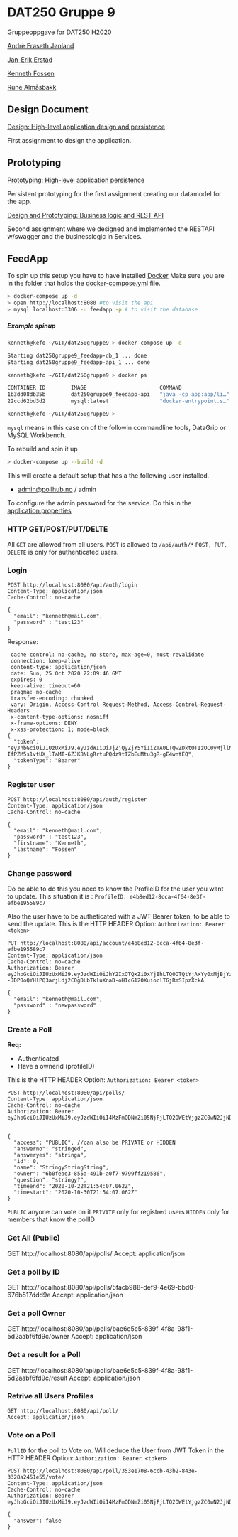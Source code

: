 # DAT250 Gruppe 9

Gruppeoppgave for DAT250 H2020

[Andrè Frøseth Jønland](https://github.com/ImGoze)

[Jan-Erik Erstad](https://github.com/Jan-Erik-Erstad)

[Kenneth Fossen](https://github.com/spydx)

[Rune Almåsbakk](https://github.com/runalmaas)

## Design Document

[Design: High-level application design and persistence ](DesignDocument/designdocument.md)

First assignment to design the application.

## Prototyping

[Prototyping: High-level application persistence](dat250-jps-designproto)

Persistent prototyping for the first assignment creating our datamodel for the app.

[Design and Prototyping: Business logic and REST API ](dat250-restapi-proto)

Second assignment where we designed and implemented the RESTAPI w/swagger and the businesslogic in Services.

## FeedApp

To spin up this setup you have to have installed [Docker](https://www.docker.com/products/docker-desktop)
Make sure you are in the folder that holds the [docker-compose.yml](docker-compose.yml) file.

```sh
> docker-compose up -d
> open http://localhost:8080 #to visit the api
> mysql localhost:3306 -u feedapp -p # to visit the database
```

##### Example spinup 

```sh
kenneth@kefo ~/GIT/dat250gruppe9 > docker-compose up -d

Starting dat250gruppe9_feedapp-db_1 ... done
Starting dat250gruppe9_feedapp-api_1 ... done

kenneth@kefo ~/GIT/dat250gruppe9 > docker ps

CONTAINER ID        IMAGE                       COMMAND                  CREATED             STATUS              PORTS                               NAMES
1b3dd08db35b        dat250gruppe9_feedapp-api   "java -cp app:app/li…"   44 minutes ago      Up 4 seconds        0.0.0.0:8080->8080/tcp              dat250gruppe9_feedapp-api_1
22ccd62bd3d2        mysql:latest                "docker-entrypoint.s…"   44 minutes ago      Up 4 seconds        0.0.0.0:3306->3306/tcp, 33060/tcp   dat250gruppe9_feedapp-db_1

kenneth@kefo ~/GIT/dat250gruppe9 >
```

`mysql` means in this case on of the followin commandline tools, DataGrip or MySQL Workbench.

To rebuild and spin it up

```sh
> docker-compose up --build -d

```

This will create a default setup that has a the following user installed.

* admin@pollhub.no / admin

To configure the admin password for the service.
Do this in the [application.properties](dat250-feedapp-api/src/main/resources/application.properties)

### HTTP GET/POST/PUT/DELTE

All `GET` are allowed from all users.
`POST` is allowed to `/api/auth/*`
`POST, PUT, DELETE` is only for authenticated users.

### Login

```http
POST http://localhost:8080/api/auth/login
Content-Type: application/json
Cache-Control: no-cache

{
  "email": "kenneth@mail.com",
  "password" : "test123"
}
```

Response:

```http
 cache-control: no-cache, no-store, max-age=0, must-revalidate  
 connection: keep-alive  
 content-type: application/json  
 date: Sun, 25 Oct 2020 22:09:46 GMT  
 expires: 0  
 keep-alive: timeout=60  
 pragma: no-cache  
 transfer-encoding: chunked  
 vary: Origin, Access-Control-Request-Method, Access-Control-Request-Headers  
 x-content-type-options: nosniff  
 x-frame-options: DENY  
 x-xss-protection: 1; mode=block
{
  "token": "eyJhbGciOiJIUzUxMiJ9.eyJzdWIiOiJjZjQyZjY5Yi1iZTA0LTQwZDktOTIzOC0yMjllMzA4M2M4Y2IiLCJpYXQiOjE2MDM2NjM3ODYsImV4cCI6MTYwNDI2ODU4Nn0.DG_1TEvqy5QAHyrZo828wEJAq_HS-IfPZM5s1vtUX_lTaMT-6ZJK8NLgRrtuPQdz9tTZbEuMtu3gR-gE4wntEQ",
  "tokenType": "Bearer"
}
```

### Register user

```http
POST http://localhost:8080/api/auth/register
Content-Type: application/json
Cache-Control: no-cache

{
  "email": "kenneth@mail.com",
  "password" : "test123",
  "firstname": "Kenneth",
  "lastname": "Fossen"
}
```

### Change password

Do be able to do this you need to know the ProfileID for the user you want to update.
This situation it is : `ProfileID: e4b8ed12-8cca-4f64-8e3f-efbe195589c7`

Also the user have to be autheticated with a JWT Bearer token, 
to be able to send the update. This is the HTTP HEADER Option:
`Authorization: Bearer <token>`

```http
PUT http://localhost:8080/api/account/e4b8ed12-8cca-4f64-8e3f-efbe195589c7
Content-Type: application/json
Cache-Control: no-cache
Authorization: Bearer eyJhbGciOiJIUzUxMiJ9.eyJzdWIiOiJhY2IxOTQxZi0xYjBhLTQ0OTQtYjAxYy0xMjBjYzBjMjQ2YzAiLCJpYXQiOjE2MDM1NzkwNTAsImV4cCI6MTYwNDE4Mzg1MH0.FB0UAS3MEuIGh4ff4o7vFQy--JDP0oQYHlPQ3arjLdj2COgDLbTkluXnaD-oH1cG120XuioclTGjRmSIpzXckA

{
  "email": "kenneth@mail.com",
  "password" : "newpassword"
}
```

### Create a Poll

**Req:**

* Authenticated
* Have a ownerid (profileID)

This is the HTTP HEADER Option: `Authorization: Bearer <token>`

```http
POST http://localhost:8080/api/polls/
Content-Type: application/json
Cache-Control: no-cache
Authorization: Bearer eyJhbGciOiJIUzUxMiJ9.eyJzdWIiOiI4MzFmODNmZi05NjFjLTQ2OWEtYjgzZC0wN2JjNDIwNmQ0MjMiLCJpYXQiOjE2MDM2MDgyNDcsImV4cCI6MTYwNDIxMzA0N30.98tnkeGCiwvZwbBuFt5URpObmgCznUtWjQXVnTQK2u_IvSCeuSjS4ILkL8PZVK4Tb3FCrjDwdNbFHy3q5ZrWJA


{
  "access": "PUBLIC", //can also be PRIVATE or HIDDEN
  "answerno": "stringed",
  "answeryes": "stringa",
  "id": 0,
  "name": "StringyStringString",
  "owner": "6b0feae3-855a-491b-a0f7-9799ff219586",
  "question": "stringy?",
  "timeend": "2020-10-22T21:54:07.062Z",
  "timestart": "2020-10-30T21:54:07.062Z"
}
```

`PUBLIC` anyone can vote on it
`PRIVATE` only for registred users
`HIDDEN` only for members that know the pollID

### Get All (Public)

GET http://localhost:8080/api/polls/
Accept: application/json

### Get a poll by ID

GET http://localhost:8080/api/polls/5facb988-def9-4e69-bbd0-676b517ddd9e
Accept: application/json

### Get a poll Owner

GET http://localhost:8080/api/polls/bae6e5c5-839f-4f8a-98f1-5d2aabf6fd9c/owner
Accept: application/json

### Get a result for a Poll

GET http://localhost:8080/api/polls/bae6e5c5-839f-4f8a-98f1-5d2aabf6fd9c/result
Accept: application/json

### Retrive all Users Profiles

```http
GET http://localhost:8080/api/poll/
Accept: application/json

```

### Vote on a Poll

`PollID` for the poll to Vote on.
Will deduce the User from JWT Token in the HTTP HEADER Option: `Authorization: Bearer <token>`

```http
POST http://localhost:8080/api/poll/353e1708-6ccb-43b2-843e-3328a2451e55/vote/
Content-Type: application/json
Cache-Control: no-cache
Authorization: Bearer eyJhbGciOiJIUzUxMiJ9.eyJzdWIiOiI4MzFmODNmZi05NjFjLTQ2OWEtYjgzZC0wN2JjNDIwNmQ0MjMiLCJpYXQiOjE2MDM2MDgyNDcsImV4cCI6MTYwNDIxMzA0N30.98tnkeGCiwvZwbBuFt5URpObmgCznUtWjQXVnTQK2u_IvSCeuSjS4ILkL8PZVK4Tb3FCrjDwdNbFHy3q5ZrWJA

{
  "answer": false
}
```

